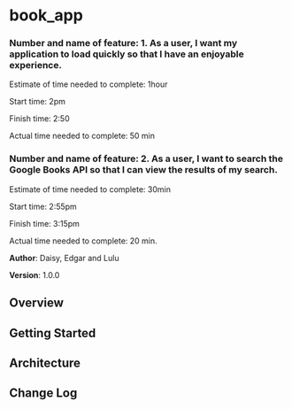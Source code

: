 # book_app

### Number and name of feature: 1. As a user, I want my application to load quickly so that I have an enjoyable experience.

Estimate of time needed to complete: 1hour

Start time: 2pm

Finish time: 2:50

Actual time needed to complete: 50 min

### Number and name of feature: 2. As a user, I want to search the Google Books API so that I can view the results of my search.

Estimate of time needed to complete: 30min

Start time: 2:55pm

Finish time: 3:15pm

Actual time needed to complete: 20 min.

**Author**: Daisy, Edgar and Lulu

**Version**: 1.0.0 

## Overview
<!-- Provide a high level overview of what this application is and why you are building it, beyond the fact that it's an assignment for a Code 301 class. (i.e. What's your problem domain?) -->

## Getting Started
<!-- What are the steps that a user must take in order to build this app on their own machine and get it running? -->

## Architecture
<!-- Provide a detailed description of the application design. What technologies (languages, libraries, etc) you're using, and any other relevant design information. -->

## Change Log
<!-- Use this area to document the iterative changes made to your application as each feature is successfully implemented. Use time stamps. Here's an examples:

01-01-2001 4:59pm - Application now has a fully-functional express server, with GET and POST routes for the book resource.

## Credits and Collaborations
<!-- Give credit (and a link) to other people or resources that helped you build this application. -->